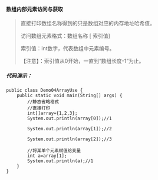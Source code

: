 #### 数组内部元素访问与获取

> 直接打印数组名称得到的只是数组对应的内存地址哈希值。
>
> 访问数组元素格式：数组名称 [ 索引值]
>
> 索引值：int数字，代表数组中元素编号。
>
> 【注意】：索引值从0开始，一直到“数组长度-1”为止。

##### 代码演示：

```
public class Demo04ArrayUse {
    public static void main(String[] args) {
        //静态省略格式
        //直接打印
        int[]array={1,2,3};
        System.out.println(array[0]);//1

        System.out.println(array[1]);//2

        System.out.println(array[2]);//3
        
     	//将某单个元素赋值给变量
        int a=array[1];
        System.out.println(a);//1
    }
}
```